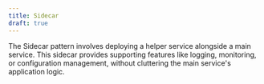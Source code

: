 ```yaml
---
title: Sidecar
draft: true
---
```


The Sidecar pattern involves deploying a helper service alongside a main service. This sidecar provides supporting features like logging, monitoring, or configuration management, without cluttering the main service's application logic.

<!--more-->